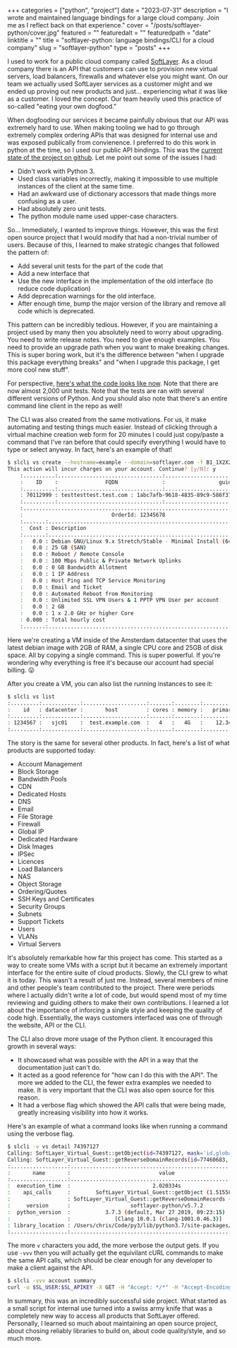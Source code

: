 +++
categories = ["python", "project"]
date = "2023-07-31"
description = "I wrote and maintained language bindings for a large cloud company. Join me as I reflect back on that experience."
cover = "/posts/softlayer-python/cover.jpg"
featured = ""
featuredalt = ""
featuredpath = "date"
linktitle = ""
title = "softlayer-python: language bindings/CLI for a cloud company"
slug = "softlayer-python"
type = "posts"
+++

I used to work for a public cloud company called [SoftLayer](https://en.wikipedia.org/wiki/IBM_Cloud#SoftLayer). As a cloud company there is an API that customers can use to provision new virtual servers, load balancers, firewalls and whatever else you might want. On our team we actually used SoftLayer services as a customer might and we ended up proving out new products and just... experiencing what it was like as a customer. I loved the concept. Our team heavily used this practice of so-called "eating your own dogfood."

When dogfooding our services it became painfully obvious that our API was extremely hard to use. When making tooling we had to go through extremely complex ordering APIs that was designed for internal use and was exposed publically from convienence. I preferred to do this work in python at the time, so I used our public API bindings. This was the [current state of the project on github](https://github.com/softlayer/softlayer-python/tree/59b331dd9c33d9582d425be192fd3c2d63368d5d). Let me point out some of the issues I had:

- Didn't work with Python 3.
- Used class variables incorrectly, making it impossible to use multiple instances of the client at the same time.
- Had an awkward use of dictionary accessors that made things more confusing as a user.
- Had absolutely zero unit tests.
- The python module name used upper-case characters.

So... Immediately, I wanted to improve things. However, this was the first open source project that I would modify that had a non-trivial number of users. Because of this, I learned to make strategic changes that followed the pattern of:

- Add several unit tests for the part of the code that
- Add a new interface that
- Use the new interface in the implementation of the old interface (to reduce code duplication)
- Add deprecation warnings for the old interface.
- After enough time, bump the major version of the library and remove all code which is deprecated.

This pattern can be incredibly tedious. However, if you are maintaining a project used by many then you absolutely need to worry about upgrading. You need to write release notes. You need to give enough examples. You need to provide an upgrade path when you want to make breaking changes. This is super boring work, but it's the difference between "when I upgrade this package everything breaks" and "when I upgrade this package, I get more cool new stuff".

For perspective, [here's what the code looks like now](https://github.com/softlayer/softlayer-python). Note that there are now almost 2,000 unit tests. Note that the tests are ran with several different versions of Python. And you should also note that there's an entire command line client in the repo as well!

The CLI was also created from the same motivations. For us, it make automating and testing things much easier. Instead of clicking through a virtual machine creation web form for 20 minutes I could just copy/paste a command that I've ran before that could specify everything I would have to type or select anyway. In fact, here's an example of that!

```bash
$ slcli vs create --hostname=example --domain=softlayer.com -f B1_1X2X25 -o DEBIAN_LATEST_64  --datacenter=ams01 --billing=hourly
This action will incur charges on your account. Continue? [y/N]: y
    :..........:.................................:......................................:...........................:
    :    ID    :               FQDN              :                 guid                 :         Order Date        :
    :..........:.................................:......................................:...........................:
    : 70112999 : testtesttest.test.com : 1abc7afb-9618-4835-89c9-586f3711d8ea : 2019-01-30T17:16:58-06:00 :
    :..........:.................................:......................................:...........................:
    :.........................................................................:
    :                            OrderId: 12345678                            :
    :.......:.................................................................:
    :  Cost : Description                                                     :
    :.......:.................................................................:
    :   0.0 : Debian GNU/Linux 9.x Stretch/Stable - Minimal Install (64 bit)  :
    :   0.0 : 25 GB (SAN)                                                     :
    :   0.0 : Reboot / Remote Console                                         :
    :   0.0 : 100 Mbps Public & Private Network Uplinks                       :
    :   0.0 : 0 GB Bandwidth Allotment                                        :
    :   0.0 : 1 IP Address                                                    :
    :   0.0 : Host Ping and TCP Service Monitoring                            :
    :   0.0 : Email and Ticket                                                :
    :   0.0 : Automated Reboot from Monitoring                                :
    :   0.0 : Unlimited SSL VPN Users & 1 PPTP VPN User per account           :
    :   0.0 : 2 GB                                                            :
    :   0.0 : 1 x 2.0 GHz or higher Core                                      :
    : 0.000 : Total hourly cost                                               :
    :.......:.................................................................:
```

Here we're creating a VM inside of the Amsterdam datacenter that uses the latest debian image with 2GB of RAM, a single CPU core and 25GB of disk space. All by copying a single command. This is super powerful. If you're wondering why everything is free it's because our account had special billing. 😛

After you create a VM, you can also list the running instances to see it:
```bash
$ slcli vs list
:.........:............:....................:.......:........:................:..............:....................:
:    id   : datacenter :       host         : cores : memory :   primary_ip   :  backend_ip  : active_transaction :
:.........:............:....................:.......:........:................:..............:....................:
: 1234567 :   sjc01    :  test.example.com  :   4   :   4G   :    12.34.56    :   65.43.21   :         -          :
:.........:............:....................:.......:........:................:..............:....................:
```

The story is the same for several other products. In fact, here's a list of what products are supported today:

- Account Management
- Block Storage
- Bandwidth Pools
- CDN
- Dedicated Hosts
- DNS
- Email
- File Storage
- Firewall
- Global IP
- Dedicated Hardware
- Disk Images
- IPSec
- Licences
- Load Balancers
- NAS
- Object Storage
- Ordering/Quotes
- SSH Keys and Certificates
- Security Groups
- Subnets
- Support Tickets
- Users
- VLANs
- Virtual Servers

It's absolutely remarkable how far this project has come. This started as a way to create some VMs with a script but it became an extremely important interface for the entire suite of cloud products. Slowly, the CLI grew to what it is today. This wasn't a result of just me. Instead, several members of mine and other people's team contributed to the project. There were periods where I actually didn't write a lot of code, but would spend most of my time reviewing and guiding others to make their own contributions. I learned a lot about the importance of inforcing a single style and keeping the quality of code high. Essentially, the ways customers interfaced was one of through the website, API or the CLI.

The CLI also drove more usage of the Python client. It encouraged this growth in several ways:

- It showcased what was possible with the API in a way that the documentation just can't do.
- It acted as a good reference for "how can I do this with the API". The more we added to the CLI, the fewer extra examples we needed to make. It is very important that the CLI was also open source for this reason.
- It had a verbose flag which showed the API calls that were being made, greatly increasing visibility into how it works.

Here's an example of what a command looks like when running a command using the verbose flag.
```bash
$ slcli -v vs detail 74397127
Calling: SoftLayer_Virtual_Guest::getObject(id=74397127, mask='id,globalIdentifier,fullyQualifiedDomainName,hostname,domain', filter='None', args=(), limit=None, offset=None))
Calling: SoftLayer_Virtual_Guest::getReverseDomainRecords(id=77460683, mask='', filter='None', args=(), limit=None, offset=None))
:..................:..............................................................:
:       name       :                            value                             :
:..................:..............................................................:
:  execution_time  :                          2.020334s                           :
:    api_calls     :        SoftLayer_Virtual_Guest::getObject (1.515583s)        :
:                  : SoftLayer_Virtual_Guest::getReverseDomainRecords (0.494480s) :
:     version      :                   softlayer-python/v5.7.2                    :
:  python_version  :           3.7.3 (default, Mar 27 2019, 09:23:15)             :
:                  :              [Clang 10.0.1 (clang-1001.0.46.3)]              :
: library_location : /Users/chris/Code/py3/lib/python3.7/site-packages/SoftLayer  :
:..................:..............................................................:
```

The more `v` characters you add, the more verbose the output gets. If you use `-vvv` then you will actually get the equivilant cURL commands to make the same API calls, which should be clear enough for any developer to make a client against the API.

```bash
$ slcli -vvv account summary
curl -u $SL_USER:$SL_APIKEY -X GET -H "Accept: */*" -H "Accept-Encoding: gzip, deflate, compress"  'https://api.softlayer.com/rest/v3.1/SoftLayer_Account/getObject.json?objectMask=mask%5B%0A++++++++++++nextInvoiceTotalAmount%2C%0A++++++++++++pendingInvoice%5BinvoiceTotalAmount%5D%2C%0A++++++++++++blockDeviceTemplateGroupCount%2C%0A++++++++++++dedicatedHostCount%2C%0A++++++++++++domainCount%2C%0A++++++++++++hardwareCount%2C%0A++++++++++++networkStorageCount%2C%0A++++++++++++openTicketCount%2C%0A++++++++++++networkVlanCount%2C%0A++++++++++++subnetCount%2C%0A++++++++++++userCount%2C%0A++++++++++++virtualGuestCount%0A++++++++++++%5D'
```

In summary, this was an incredibly successful side project. What started as a small script for internal use turned into a swiss army knife that was a completely new way to access all products that SoftLayer offered. Personally, I learned so much about maintaining an open source project, about chosing reliably libraries to build on, about code quality/style, and so much more.
